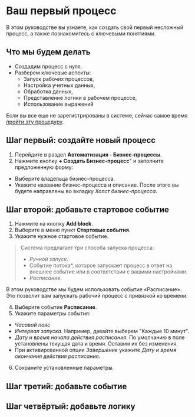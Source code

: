 # Ваш первый процесс

В этом руководстве вы узнаете, как создать свой первый несложный процесс, а также познакомитесь с ключевыми понятиями. 

## Что мы будем делать
* Создадим процесс с нуля.
* Разберем ключевые аспекты:
  * Запуск рабочих процессов,
  * Настройка учетных данных,
  * Обработка данных,
  * Представление логики в рабочем процессе,
  * Использование выражений
 
Если вы все еще не зарегистрированы в системе, сейчас самое время [пройти эту процедуру](/docs/Using/registration/index)<!-- проверить ссылку на страницу справки по регистрации -->.

## Шаг первый: создайте новый процесс

1. Перейдите в раздел **Автоматизация - Бизнес-процессы**.
2. Нажмите кнопку **+ Создать Бизнес-процесс**" и заполните предложенную форму:
* Выберите владельца бизнес-процесса.
* Укажите название бизнес-процесса и описание. 
После этого вы будете направлены во вкладку *Холст бизнес-процесса*. 

## Шаг второй: добавьте стартовое событие
1. Нажмите на кнопку **Add block**. 
2. Выберите в меню пункт **Стартовые события**.
3. Укажите нужное стартовое событие.

> Система предлагает три способа запуска процесса:
> * *Ручной запуск*.
> * Событие потока*, которое запускает процесс в ответ на внешнее событие или в соответствии с вашими настройками.
> * *Расписание*.

В этом руководстве мы будем использовать событие «Расписание». Это позволит вам запускать рабочий процесс с привязкой ко времени.

4. Выберите событие **Расписание**.
5. Укажите параметры события:
* *Часовой пояс*
* *Интервал запуска*. Например, давайте выберем "Каждые 10 минут".
* *Дату и время начала действия расписания*. По умолчанию в поле установлены текущая дата и время. Оставим их без изменения.
* При активированной опции *Завершение* укажите *Дату и время окончания действия расписания*.
6. Сохраните установленные параметры.

## Шаг третий: добавьте событие 
<!-- дописать, когда будут реализованы какие-либо интересные события -->

## Шаг четвёртый: добавьте логику 

## 
